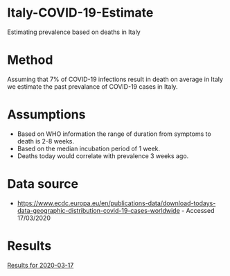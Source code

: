 # Italy-COVID-19-Estimate
Estimating prevalence based on deaths in Italy

# Method

Assuming that 7% of COVID-19 infections result in death on average in Italy we estimate the past prevalance of COVID-19 cases in Italy.

# Assumptions

* Based on WHO information the range of duration from symptoms to death is 2-8 weeks.
* Based on the median incubation period of 1 week.
* Deaths today would correlate with prevalence 3 weeks ago.

# Data source 

* https://www.ecdc.europa.eu/en/publications-data/download-todays-data-geographic-distribution-covid-19-cases-worldwide - Accessed 17/03/2020

# Results

[Results for 2020-03-17](2020-03-17.jpeg)
